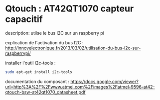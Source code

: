 Qtouch : AT42QT1070 capteur capacitif
======

description:
utilse le bus I2C sur un raspberry pi

explication de l'activation du bus I2C : http://innovelectronique.fr/2013/03/02/utilisation-du-bus-i2c-sur-raspberrypi/

installer l'outil i2c-tools : 
~~~~ sh 
sudo apt-get install i2c-tools 
~~~~

documentation du composant :
https://docs.google.com/viewer?url=http%3A%2F%2Fwww.atmel.com%2Fimages%2Fatmel-9596-at42-qtouch-bsw-at42qt1070_datasheet.pdf
